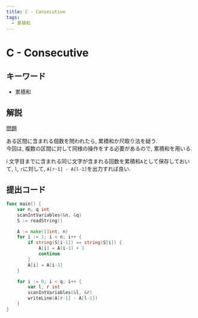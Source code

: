 ```yaml
---
title: C - Consecutive
tags:
  - 累積和
---
```


# C - Consecutive

## キーワード

- 累積和

## 解説

[問題](https://atcoder.jp/contests/abc328/tasks/abc328_c)

ある区間に含まれる個数を問われたら, 累積和か尺取り法を疑う.  
今回は, 複数の区間に対して同様の操作をする必要があるので, 累積和を用いる.

$i$ 文字目までに含まれる同じ文字が含まれる回数を累積和`A`として保存しておいて, `l`, `r`に対して, `A[r-1] - A[l-1]`を出力すれば良い.

## 提出コード

```go
func main() {
	var n, q int
	scanIntVariables(&n, &q)
	S := readString()

	A := make([]int, n)
	for i := 1; i < n; i++ {
		if string(S[i-1]) == string(S[i]) {
			A[i] = A[i-1] + 1
			continue
		}
		A[i] = A[i-1]
	}

	for i := 0; i < q; i++ {
		var l, r int
		scanIntVariables(&l, &r)
		writeLine(A[r-1] - A[l-1])
	}
}
```
